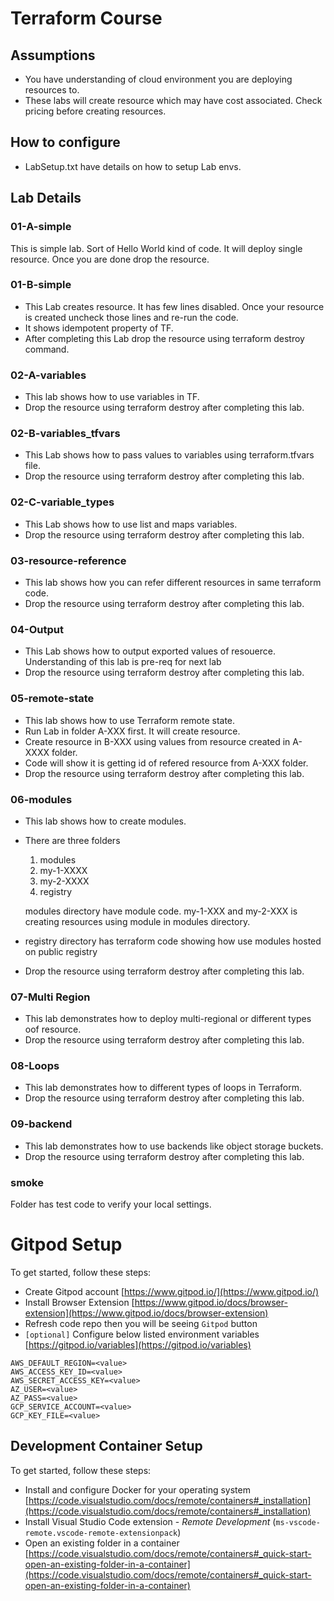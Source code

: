 # Terraform Course

## Assumptions 
- You have understanding of cloud environment you are deploying resources to.
- These labs will create resource which may have cost associated. Check pricing before creating resources. 

## How to configure 
- LabSetup.txt have details on how to setup Lab envs. 

## Lab Details

### 01-A-simple

This is simple lab. Sort of Hello World kind of code. It will deploy single resource.
Once you are done drop the resource.

### 01-B-simple

- This Lab creates resource. It has few lines disabled. Once your resource is created uncheck those lines and re-run the code.
- It shows idempotent property of TF. 
- After completing this Lab drop the resource using terraform destroy command.

### 02-A-variables

- This lab shows how to use variables in TF. 
- Drop the resource using terraform destroy after completing this lab.

### 02-B-variables_tfvars

- This Lab shows how to pass values to variables using terraform.tfvars file.
- Drop the resource using terraform destroy after completing this lab.

### 02-C-variable_types

- This Lab shows how to use list and maps variables.
- Drop the resource using terraform destroy after completing this lab.

### 03-resource-reference

- This lab shows how you can refer different resources in same terraform code. 
- Drop the resource using terraform destroy after completing this lab.

### 04-Output

- This Lab shows how to output exported values of resouerce. Understanding of this lab is pre-req for next lab
- Drop the resource using terraform destroy after completing this lab.

### 05-remote-state

- This lab shows how to use Terraform remote state. 
- Run Lab in folder A-XXX first. It will create resource. 
- Create resource in B-XXX using values from resource created in A-XXXX folder. 
- Code will show it is getting id of refered resource from A-XXX folder.
- Drop the resource using terraform destroy after completing this lab.

### 06-modules

- This lab shows how to create modules. 
- There are three folders 
    1) modules
    2) my-1-XXXX
    3) my-2-XXXX
    4) registry
    
    modules directory have module code. my-1-XXX and my-2-XXX is creating resources using module in modules directory.

- registry directory has terraform code showing how use modules hosted on public registry
- Drop the resource using terraform destroy after completing this lab.

### 07-Multi Region
- This lab demonstrates how to deploy multi-regional or different types oof resource.
- Drop the resource using terraform destroy after completing this lab.

### 08-Loops
- This lab demonstrates how to different types of loops in Terraform.
- Drop the resource using terraform destroy after completing this lab.

### 09-backend
- This lab demonstrates how to use backends like object storage buckets.
- Drop the resource using terraform destroy after completing this lab.

### smoke 
Folder has test code to verify your local settings.  



# Gitpod Setup
To get started, follow these steps:
- Create Gitpod account [https://www.gitpod.io/](https://www.gitpod.io/)
- Install Browser Extension [https://www.gitpod.io/docs/browser-extension](https://www.gitpod.io/docs/browser-extension)
- Refresh code repo then you will be seeing `Gitpod` button
- `[optional]` Configure below listed environment variables [https://gitpod.io/variables](https://gitpod.io/variables)
```
AWS_DEFAULT_REGION=<value>
AWS_ACCESS_KEY_ID=<value>
AWS_SECRET_ACCESS_KEY=<value>
AZ_USER=<value>
AZ_PASS=<value>
GCP_SERVICE_ACCOUNT=<value>
GCP_KEY_FILE=<value>
```

## Development Container Setup
To get started, follow these steps:
- Install and configure Docker for your operating system [https://code.visualstudio.com/docs/remote/containers#_installation](https://code.visualstudio.com/docs/remote/containers#_installation)
- Install Visual Studio Code extension - *Remote Development* (`ms-vscode-remote.vscode-remote-extensionpack`)
- Open an existing folder in a container [https://code.visualstudio.com/docs/remote/containers#_quick-start-open-an-existing-folder-in-a-container](https://code.visualstudio.com/docs/remote/containers#_quick-start-open-an-existing-folder-in-a-container)
